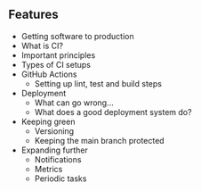 ## Features

- Getting software to production
- What is CI?
- Important principles
- Types of CI setups
- GitHub Actions
  - Setting up lint, test and build steps
- Deployment
  - What can go wrong...
  - What does a good deployment system do?
- Keeping green
  - Versioning
  - Keeping the main branch protected
- Expanding further
  - Notifications
  - Metrics
  - Periodic tasks
